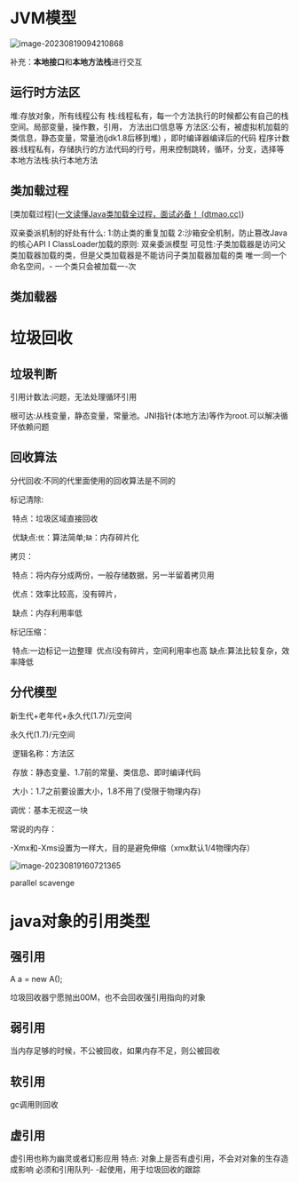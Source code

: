 # JVM模型

![image-20230819094210868](https://my-picture-aa.oss-cn-nanjing.aliyuncs.com/img/202308190942168.png)

补充：**本地接口**和**本地方法栈**进行交互

## 运行时方法区

堆:存放对象，所有线程公有
		栈:线程私有，每一个方法执行的时候都公有自己的栈空间。局部变量，操作數，引用，		方法出口信息等
		方法区:公有，被虚拟机加载的类信息，静态变量，常量池(jdk1.8后移到堆) ，即时编译器编译后的代码
		程序计数器:线程私有，存储执行的方法代码的行号，用来控制跳转，循环，分支，选择等
		本地方法栈:执行本地方法

## 类加载过程

[类加载过程]([一文读懂Java类加载全过程，面试必备！ (dtmao.cc)](http://www.dtmao.cc/NodeJs/78494.html))

双亲委派机制的好处有什么:
			1:防止类的重复加载
			2:沙箱安全机制，防止篡改Java的核心API I
			ClassLoader加载的原则:
		   双亲委派模型
					可见性:子类加载器是访问父类加载器加载的类，但是父类加载器是不能访问子类加载器加载的类
					唯一:同一个命名空间，- 一个类只会被加载一-次

## 类加载器

# 垃圾回收

## 垃圾判断

引用计数法:问题，无法处理循环引用

根可达:从栈变量，静态变量，常量池。JNI指针(本地方法)等作为root.可以解决循环依赖问题

## 回收算法

分代回收:不同的代里面使用的回收算法是不同的

标记清除:

​		特点：垃圾区域直接回收

​		优缺点:``优``：算法简单;``缺``：内存碎片化

拷贝：

​		特点：将内存分成两份，一般存储数据，另一半留着拷贝用

​		优点：效率比较高，没有碎片，

​		缺点：内存利用率低

标记压缩：

​		特点:一边标记一边整理
​				优点I没有碎片，空间利用率也高
​				缺点:算法比较复杂，效率降低

## 分代模型

新生代+老年代+永久代(1.7)/元空间

永久代(1.7)/元空间

​		逻辑名称：方法区

​		存放：静态变量、1.7前的常量、类信息、即时编译代码

​		大小：1.7之前要设置大小，1.8不用了(受限于物理内存)

调优：基本无视这一块

常说的内存：

-Xmx和-Xms设置为一样大，目的是避免伸缩（xmx默认1/4物理内存）

![image-20230819160721365](https://my-picture-aa.oss-cn-nanjing.aliyuncs.com/img/202308191607517.png)



parallel scavenge

# java对象的引用类型

## 强引用

A a = new A();

垃圾回收器宁愿抛出00M，也不会回收强引用指向的对象

## 弱引用

当内存足够的时候，不公被回收，如果内存不足，则公被回收

## 软引用

gc调用则回收

## 虚引用

虚引用也称为幽灵或者幻影应用
		特点:
				对象上是否有虚引用，不会对对象的生存造成影响
				必须和引用队列- -起使用，用于垃圾回收的跟踪





​				